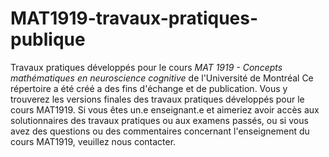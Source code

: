 # MAT1919-travaux-pratiques-publique
Travaux pratiques développés pour le cours *MAT 1919 - Concepts mathématiques en neuroscience cognitive* de l'Université de Montréal
Ce répertoire a été créé a des fins d'échange et de publication. Vous y trouverez les versions finales des travaux pratiques développés pour le cours MAT1919. Si vous êtes un.e enseignant.e et aimeriez avoir accès aux solutionnaires des travaux pratiques ou aux examens passés, ou si vous avez des questions ou des commentaires concernant l'enseignement du cours MAT1919, veuillez nous contacter.
